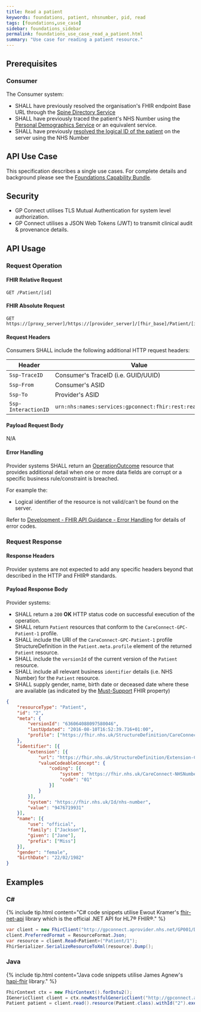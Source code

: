 ```yaml
---
title: Read a patient
keywords: foundations, patient, nhsnumber, pid, read
tags: [foundations,use_case]
sidebar: foundations_sidebar
permalink: foundations_use_case_read_a_patient.html
summary: "Use case for reading a patient resource."
---
```


## Prerequisites ##

### Consumer ###

The Consumer system:

- SHALL have previously resolved the organisation's FHIR endpoint Base URL through the [Spine Directory Service](https://nhsconnect.github.io/gpconnect/integration_spine_directory_service.html)
- SHALL have previously traced the patient's NHS Number using the [Personal Demographics Service]( https://nhsconnect.github.io/gpconnect/integration_personal_demographic_service.html) or an equivalent service.
- SHALL have previously [resolved the logical ID of the patient](https://nhsconnect.github.io/gpconnect/foundations_use_case_find_a_patient.html) on the server using the NHS Number

## API Use Case ##

This specification describes a single use cases. For complete details and background please see the [Foundations Capability Bundle](foundations.html).

## Security ##

- GP Connect utilises TLS Mutual Authentication for system level authorization.
- GP Connect utilises a JSON Web Tokens (JWT) to transmit clinical audit & provenance details. 

## API Usage ##

### Request Operation ###

#### FHIR Relative Request ####

```http
GET /Patient/[id]
```

#### FHIR Absolute Request ####

```http
GET https://[proxy_server]/https://[provider_server]/[fhir_base]/Patient/[id]
```

#### Request Headers ####

Consumers SHALL include the following additional HTTP request headers:

| Header               | Value |
|----------------------|-------|
| `Ssp-TraceID`        | Consumer's TraceID (i.e. GUID/UUID) |
| `Ssp-From`           | Consumer's ASID |
| `Ssp-To`             | Provider's ASID |
| `Ssp-InteractionID`  | `urn:nhs:names:services:gpconnect:fhir:rest:read:patient`|

#### Payload Request Body ####

N/A

#### Error Handling ####

Provider systems SHALL return an [OperationOutcome](https://www.hl7.org/fhir/DSTU2/operationoutcome.html) resource that provides additional detail when one or more data fields are corrupt or a specific business rule/constraint is breached.

For example the:

- Logical identifier of the resource is not valid/can't be found on the server.  

Refer to [Development - FHIR API Guidance - Error Handling](development_fhir_error_handling_guidance.html) for details of error codes.

### Request Response ###

#### Response Headers ####

Provider systems are not expected to add any specific headers beyond that described in the HTTP and FHIR&reg; standards.

#### Payload Response Body ####

Provider systems:

- SHALL return a `200` **OK** HTTP status code on successful execution of the operation.
- SHALL return `Patient` resources that conform to the `CareConnect-GPC-Patient-1` profile.
- SHALL include the URI of the `CareConnect-GPC-Patient-1` profile StructureDefinition in the `Patient.meta.profile` element of the returned `Patient` resource.
- SHALL include the `versionId` of the current version of the `Patient` resource.
- SHALL include all relevant business `identifier` details (i.e. NHS Number) for the `Patient` resource.
- SHALL supply gender, name, birth date or deceased date where these are available (as indicated by the [Must-Support](https://www.hl7.org/fhir/DSTU2/conformance-rules.html#mustSupport) FHIR property)


```json
{
	"resourceType": "Patient",
	"id": "2",
	"meta": {
		"versionId": "636064088097580046",
		"lastUpdated": "2016-08-10T16:52:39.716+01:00",
		"profile": ["https://fhir.nhs.uk/StructureDefinition/CareConnect-GPC-Patient-1"]
	},
	"identifier": [{
		"extension": [{
			"url": "https://fhir.nhs.uk/StructureDefinition/Extension-CareConnect-GPC-NHSNumberVerificationStatus-1",
			"valueCodeableConcept": {
				"coding": [{
					"system": "https://fhir.nhs.uk/CareConnect-NHSNumberVerificationStatus-1",
					"code": "01"
				}]
			}
		}],
		"system": "https://fhir.nhs.uk/Id/nhs-number",
		"value": "9476719931"
	}],
	"name": [{
		"use": "official",
		"family": ["Jackson"],
		"given": ["Jane"],
		"prefix": ["Miss"]
	}],
	"gender": "female",
	"birthDate": "22/02/1982"
}
```

## Examples ##

### C# ###

{% include tip.html content="C# code snippets utilise Ewout Kramer's [fhir-net-api](https://github.com/ewoutkramer/fhir-net-api) library which is the official .NET API for HL7&reg; FHIR&reg;." %}

```csharp
var client = new FhirClient("http://gpconnect.aprovider.nhs.net/GP001/DSTU2/1/");
client.PreferredFormat = ResourceFormat.Json;
var resource = client.Read<Patient>("Patient/1");
FhirSerializer.SerializeResourceToXml(resource).Dump();
```

### Java ###

{% include tip.html content="Java code snippets utilise James Agnew's [hapi-fhir](https://github.com/jamesagnew/hapi-fhir/
) library." %}

```java
FhirContext ctx = new FhirContext().forDstu2();
IGenericClient client = ctx.newRestfulGenericClient("http://gpconnect.aprovider.nhs.net/GP001/DSTU2/1/");
Patient patient = client.read().resource(Patient.class).withId("2").execute();
```